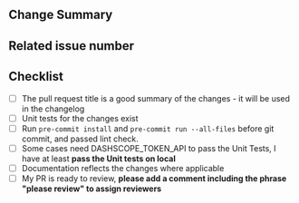 <!-- Thank you for your contribution! -->
<!-- Unless your change is trivial, please create an issue to discuss the change before creating a PR -->

## Change Summary

<!-- Please give a short summary of the changes. -->

## Related issue number

<!-- WARNING: please use "fix #123" style references so the issue is closed when this PR is merged. -->

## Checklist

* [ ] The pull request title is a good summary of the changes - it will be used in the changelog
* [ ] Unit tests for the changes exist
* [ ] Run `pre-commit install` and `pre-commit run --all-files` before git commit, and passed lint check.
* [ ] Some cases need DASHSCOPE_TOKEN_API to pass the Unit Tests, I have at least **pass the Unit tests on local**
* [ ] Documentation reflects the changes where applicable
* [ ] My PR is ready to review, **please add a comment including the phrase "please review" to assign reviewers**

